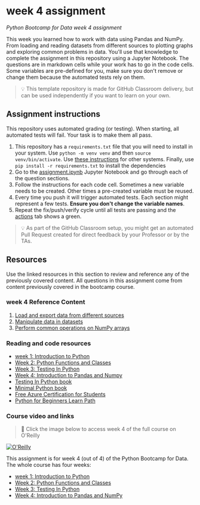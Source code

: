 # week 4 assignment

_Python Bootcamp for Data week 4 assignment_

 This week you learned how to work with data using Pandas and NumPy. From loading and reading datasets from different sources to plotting graphs and exploring common problems in data. You'll use that knowledge to complete the assignment in this repository using a Jupyter Notebook. The questions are in markdown cells while your work has to go in the code cells. Some variables are pre-defined for you, make sure you don't remove or change them because the automated tests rely on them.

> 💡 This template repository is made for GitHub Classroom delivery, but can be used independently if you want to learn on your own.

## Assignment instructions

This repository uses automated grading (or testing). When starting, all automated tests will fail. Your task is to make them all pass.

1. This repository has a `requirements.txt` file that you will need to install in your system. Use `python -m venv venv` and then `source venv/bin/activate`. Use [these instructions](https://docs.python.org/3/library/venv.html) for other systems. Finally, use `pip install -r requirements.txt` to install the dependencies
1. Go to the [assignment.ipynb](./assignment.ipynb) Jupyter Notebook and go through each of the question sections.
1. Follow the instructions for each code cell. Sometimes a new variable needs to be created. Other times a pre-created variable must be reused. 
1. Every time you push it will trigger automated tests. Each section might represent a few tests. **Ensure you don't change the variable names**.
1. Repeat the fix/push/verify cycle until all tests are passing and the [actions](/../../actions) tab shows a green.

> 💡 As part of the GitHub Classroom setup, you might get an automated Pull Request created for direct feedback by your Professor or by the TAs.


## Resources

Use the linked resources in this section to review and reference any of the previously covered content. All questions in this assignment come from content previously covered in the bootcamp course.

### week 4 Reference Content

1. [Load and export data from different sources](https://github.com/alfredodeza/pandas-and-numpy/tree/main/notebooks/lesson1/)
1. [Manipulate data in datasets](https://github.com/alfredodeza/pandas-and-numpy/tree/main/notebooks/lesson2/)
1. [Perform common operations on NumPy arrays](https://github.com/alfredodeza/pandas-and-numpy/tree/main/notebooks/lesson3/)

### Reading and code resources

- [week 1: Introduction to Python](https://github.com/alfredodeza/introduction-to-python)
- [Week 2: Python Functions and Classes](https://github.com/alfredodeza/python-functions-and-classes)
- [Week 3: Testing In Python](https://github.com/alfredodeza/python-testing/)
- [Week 4: Introduction to Pandas and Numpy](https://github.com/alfredodeza/pandas-and-numpy)
- [Testing In Python book](https://learning.oreilly.com/library/view/testing-in-python/97986PAIML/)
- [Minimal Python book](https://www.amazon.com/Minimal-Python-efficient-programmer-onemillion2021-ebook/dp/B0855NSRR7)
- [Free Azure Certification for Students](https://docs.microsoft.com/learn/certifications/student-training-and-certification?WT.mc_id=academic-0000-alfredodeza)
- [Python for Beginners Learn Path](https://docs.microsoft.com/learn/paths/beginner-python/?WT.mc_id=academic-0000-alfredodeza)

### Course video and links

> 🎥 Click the image below to access week 4 of the full course on O'Reilly

[![O'Reilly](https://learning.oreilly.com/covers/urn:orm:video:50146VIDEOPAIML/400w/)](https://learning.oreilly.com/videos/python-bootcamp-for/50146VIDEOPAIML/50146VIDEOPAIML-c10_s1/ "Introduction to Pandas")

This assignment is for week 4 (out of 4) of the Python Bootcamp for Data. The whole course has four weeks:

- [week 1: Introduction to Python](https://github.com/alfredodeza/introduction-to-python)
- [Week 2: Python Functions and Classes](https://github.com/alfredodeza/python-functions-and-classes)
- [Week 3: Testing In Python](https://github.com/alfredodeza/python-testing/)
- [Week 4: Introduction to Pandas and NumPy](https://github.com/alfredodeza/pandas-and-numpy)
